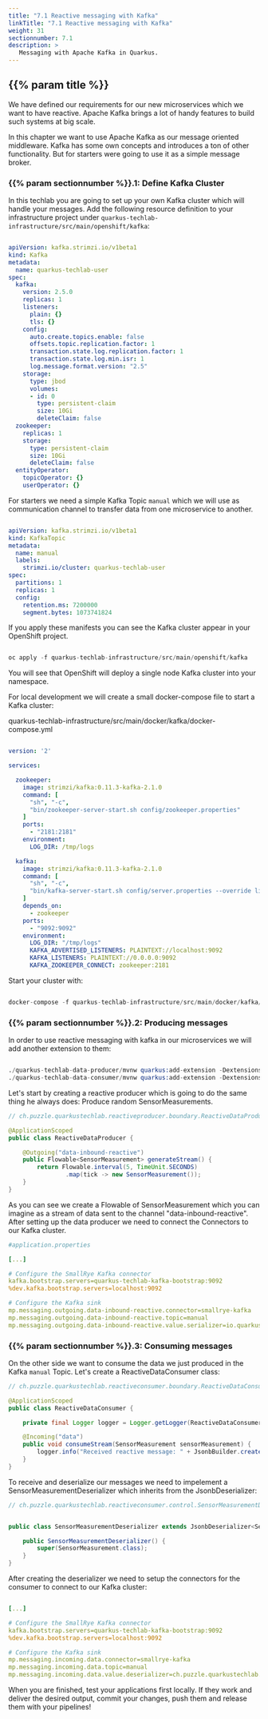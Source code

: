 ```yaml
---
title: "7.1 Reactive messaging with Kafka"
linkTitle: "7.1 Reactive messaging with Kafka"
weight: 31
sectionnumber: 7.1
description: >
   Messaging with Apache Kafka in Quarkus.
---
```


## {{% param title %}}

We have defined our requirements for our new microservices which we want to have reactive. Apache Kafka brings a lot of handy features to build such systems at big scale.

In this chapter we want to use Apache Kafka as our message oriented middleware. Kafka has some own concepts and introduces a ton of other functionality. But for starters were going to use it as a simple message broker.


### {{% param sectionnumber %}}.1: Define Kafka Cluster

In this techlab you are going to set up your own Kafka cluster which will handle your messages. Add the following resource definition to your infrastructure project under `quarkus-techlab-infrastructure/src/main/openshift/kafka`:

```yaml

apiVersion: kafka.strimzi.io/v1beta1
kind: Kafka
metadata:
  name: quarkus-techlab-user
spec:
  kafka:
    version: 2.5.0
    replicas: 1
    listeners:
      plain: {}
      tls: {}
    config:
      auto.create.topics.enable: false
      offsets.topic.replication.factor: 1
      transaction.state.log.replication.factor: 1
      transaction.state.log.min.isr: 1
      log.message.format.version: "2.5"
    storage:
      type: jbod
      volumes:
      - id: 0
        type: persistent-claim
        size: 10Gi
        deleteClaim: false
  zookeeper:
    replicas: 1
    storage:
      type: persistent-claim
      size: 10Gi
      deleteClaim: false
  entityOperator:
    topicOperator: {}
    userOperator: {}

```

For starters we need a simple Kafka Topic `manual` which we will use as communication channel to transfer data from one microservice to another.

```yaml

apiVersion: kafka.strimzi.io/v1beta1
kind: KafkaTopic
metadata:
  name: manual
  labels:
    strimzi.io/cluster: quarkus-techlab-user
spec:
  partitions: 1
  replicas: 1
  config:
    retention.ms: 7200000
    segment.bytes: 1073741824

```

If you apply these manifests you can see the Kafka cluster appear in your OpenShift project.

```s

oc apply -f quarkus-techlab-infrastructure/src/main/openshift/kafka

```

You will see that OpenShift will deploy a single node Kafka cluster into your namespace.

For local development we will create a small docker-compose file to start a Kafka cluster:

quarkus-techlab-infrastructure/src/main/docker/kafka/docker-compose.yml

```yaml

version: '2'

services:

  zookeeper:
    image: strimzi/kafka:0.11.3-kafka-2.1.0
    command: [
      "sh", "-c",
      "bin/zookeeper-server-start.sh config/zookeeper.properties"
    ]
    ports:
      - "2181:2181"
    environment:
      LOG_DIR: /tmp/logs

  kafka:
    image: strimzi/kafka:0.11.3-kafka-2.1.0
    command: [
      "sh", "-c",
      "bin/kafka-server-start.sh config/server.properties --override listeners=$${KAFKA_LISTENERS} --override advertised.listeners=$${KAFKA_ADVERTISED_LISTENERS} --override zookeeper.connect=$${KAFKA_ZOOKEEPER_CONNECT}"
    ]
    depends_on:
      - zookeeper
    ports:
      - "9092:9092"
    environment:
      LOG_DIR: "/tmp/logs"
      KAFKA_ADVERTISED_LISTENERS: PLAINTEXT://localhost:9092
      KAFKA_LISTENERS: PLAINTEXT://0.0.0.0:9092
      KAFKA_ZOOKEEPER_CONNECT: zookeeper:2181

```

Start your cluster with:

```s

docker-compose -f quarkus-techlab-infrastructure/src/main/docker/kafka/docker-compose.yml up -d

```


### {{% param sectionnumber %}}.2: Producing messages

In order to use reactive messaging with kafka in our microservices we will add another extension to them:

```s

./quarkus-techlab-data-producer/mvnw quarkus:add-extension -Dextensions="smallrye-reactive-messaging-kafka"
./quarkus-techlab-data-consumer/mvnw quarkus:add-extension -Dextensions="smallrye-reactive-messaging-kafka"

```

Let's start by creating a reactive producer which is going to do the same thing he always does: Produce random SensorMeasurements.


```java
// ch.puzzle.quarkustechlab.reactiveproducer.boundary.ReactiveDataProducer.java

@ApplicationScoped
public class ReactiveDataProducer {

    @Outgoing("data-inbound-reactive")
    public Flowable<SensorMeasurement> generateStream() {
        return Flowable.interval(5, TimeUnit.SECONDS)
                .map(tick -> new SensorMeasurement());
    }
}

```

As you can see we create a Flowable of SensorMeasurement which you can imagine as a stream of data sent to the channel "data-inbound-reactive". After setting up the data producer we need to connect the Connectors to our Kafka cluster.

```yaml
#application.properties

[...]

# Configure the SmallRye Kafka connector
kafka.bootstrap.servers=quarkus-techlab-kafka-bootstrap:9092
%dev.kafka.bootstrap.servers=localhost:9092

# Configure the Kafka sink
mp.messaging.outgoing.data-inbound-reactive.connector=smallrye-kafka
mp.messaging.outgoing.data-inbound-reactive.topic=manual
mp.messaging.outgoing.data-inbound-reactive.value.serializer=io.quarkus.kafka.client.serialization.JsonbSerializer

```


### {{% param sectionnumber %}}.3: Consuming messages

On the other side we want to consume the data we just produced in the Kafka `manual` Topic.
Let's create a ReactiveDataConsumer class:

```java
// ch.puzzle.quarkustechlab.reactiveconsumer.boundary.ReactiveDataConsumer.java

@ApplicationScoped
public class ReactiveDataConsumer {

    private final Logger logger = Logger.getLogger(ReactiveDataConsumer.class.getName());

    @Incoming("data")
    public void consumeStream(SensorMeasurement sensorMeasurement) {
        logger.info("Received reactive message: " + JsonbBuilder.create().toJson(sensorMeasurement));
    }
}

```

To receive and deserialize our messages we need to impelement a SensorMeasurementDeserializer which inherits from the JsonbDeserializer:

```java
// ch.puzzle.quarkustechlab.reactiveconsumer.control.SensorMeasurementDeserializer


public class SensorMeasurementDeserializer extends JsonbDeserializer<SensorMeasurement> {

    public SensorMeasurementDeserializer() {
        super(SensorMeasurement.class);
    }
}

```

After creating the deserializer we need to setup the connectors for the consumer to connect to our Kafka cluster:

```yaml

[...]

# Configure the SmallRye Kafka connector
kafka.bootstrap.servers=quarkus-techlab-kafka-bootstrap:9092
%dev.kafka.bootstrap.servers=localhost:9092

# Configure the Kafka sink
mp.messaging.incoming.data.connector=smallrye-kafka
mp.messaging.incoming.data.topic=manual
mp.messaging.incoming.data.value.deserializer=ch.puzzle.quarkustechlab.reactiveconsumer.control.SensorMeasurementDeserializer

```

When you are finished, test your applications first locally. If they work and deliver the desired output, commit your changes, push them and release them with your pipelines!
